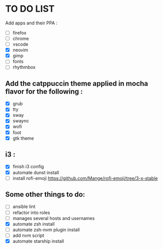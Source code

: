 # TO DO LIST

Add apps and their PPA :

- [ ] firefox
- [ ] chrome
- [ ] vscode
- [x] neovim
- [x] gimp
- [ ] fonts
- [ ] rhythmbox

## Add the catppuccin theme applied in mocha flavor for the following :

- [x] grub
- [x] tty
- [x] sway
- [x] swaync
- [x] wofi
- [x] foot
- [x] gtk theme

## i3 :
- [x] finish i3 config
- [x] automate dunst install
- [ ] install rofi-emoji <https://github.com/Mange/rofi-emoji/tree/3-x-stable>

## Some other things to do:

- [ ] ansible lint
- [ ] refactor into roles
- [ ] manages several hosts and usernames
- [x] automate zsh install
- [ ] automate zsh-nvm plugin install
- [ ] add nvm script
- [x] automate starship install

